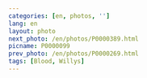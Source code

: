 ```yaml
---
categories: [en, photos, '']
lang: en
layout: photo
next_photo: /en/photos/P0000389.html
picname: P0000099
prev_photo: /en/photos/P0000269.html
tags: [Blood, Willys]
---
```

